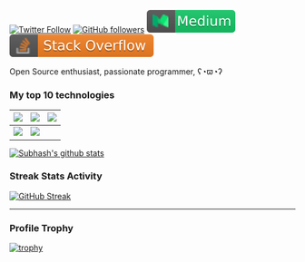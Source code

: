[![Twitter Follow](https://img.shields.io/twitter/follow/subh__singh?style=social)](https://twitter.com/intent/follow?screen_name=subh_singh) 
[![GitHub followers](https://img.shields.io/github/followers/subh007?label=Follow&style=social)](https://github.com/subh007) 
[![Medium](https://github.com/subh007/subh007/blob/main/medium.svg)](https://medium.com/@subh__singh) 
[![Stackoverflow](https://github.com/subh007/subh007/blob/main/stackoverflow.svg)](https://stackoverflow.com/users/844409/subhash-kumar-singh)


Open Source enthusiast, passionate programmer, ʕ◔ϖ◔ʔ


### My top 10 technologies


|![](https://img.shields.io/badge/go-%2300ADD8.svg?style=for-the-badge&logo=go&logoColor=white)|![](https://img.shields.io/badge/python-3670A0?style=for-the-badge&logo=python&logoColor=ffdd54)|![](https://img.shields.io/badge/java-%23ED8B00.svg?style=for-the-badge&logo=openjdk&logoColor=white)
|---|---|---|
|![](https://img.shields.io/badge/kubernetes-%23326ce5.svg?style=for-the-badge&logo=kubernetes&logoColor=white)|![](https://img.shields.io/badge/git-%23F05033.svg?style=for-the-badge&logo=git&logoColor=white)|




[![Subhash's github stats](https://github-readme-stats.vercel.app/api?username=subh007&show_icons=true&title_color=fff&icon_color=79ff97&text_color=9f9f9f&bg_color=151515&count_private=true)](https://github.com/subh007)

### Streak Stats Activity
[![GitHub Streak](http://github-readme-streak-stats.herokuapp.com?user=Nanra&theme=default&date_format=M%20j%5B%2C%20Y%5D)](https://git.io/streak-stats)



---

### Profile Trophy
[![trophy](https://github-profile-trophy.vercel.app/?username=subh007&theme=flat&no-bg=true&no-frame=true&column=8&margin-w=15&margin-h=15&rank=SSS,SS,S,AAA,AA,A,B,C,SECRET)](https://github.com/subh007/github-profile-trophy#about-rank)
